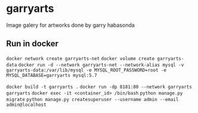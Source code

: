 # garryarts
Image galery for artworks done by garry habasonda

## Run in docker
`docker network create garryarts-net`
`docker volume create garryarts-data`
`docker run -d --network garryarts-net --network-alias mysql -v garryarts-data:/var/lib/mysql -e MYSQL_ROOT_PASSWORD=root -e MYSQL_DATABASE=garryarts mysql:5.7`

`docker build -t garryarts .`
`docker run -dp 8181:80 --network garryarts garryarts`
`docker exec -it <container_id> /bin/bash`
`python manage.py migrate`
`python manage.py createsuperuser --username admin --email admin@localhost`
